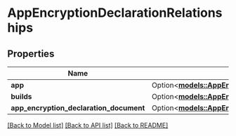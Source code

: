 # AppEncryptionDeclarationRelationships

## Properties

Name | Type | Description | Notes
------------ | ------------- | ------------- | -------------
**app** | Option<[**models::AppEncryptionDeclarationRelationshipsApp**](AppEncryptionDeclaration_relationships_app.md)> |  | [optional]
**builds** | Option<[**models::AppEncryptionDeclarationRelationshipsBuilds**](AppEncryptionDeclaration_relationships_builds.md)> |  | [optional]
**app_encryption_declaration_document** | Option<[**models::AppEncryptionDeclarationRelationshipsAppEncryptionDeclarationDocument**](AppEncryptionDeclaration_relationships_appEncryptionDeclarationDocument.md)> |  | [optional]

[[Back to Model list]](../README.md#documentation-for-models) [[Back to API list]](../README.md#documentation-for-api-endpoints) [[Back to README]](../README.md)


